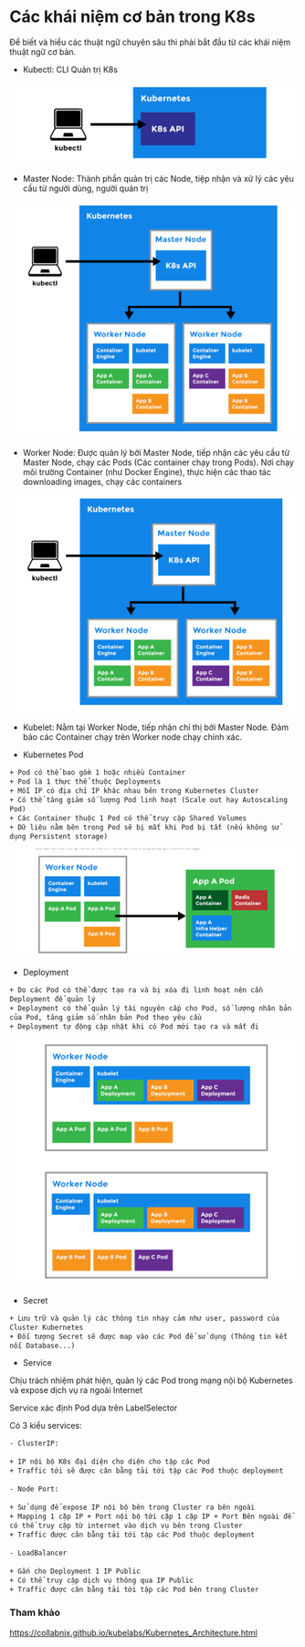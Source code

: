 # Các khái niệm cơ bản trong K8s

Để biết và hiểu các thuật ngữ chuyên sâu thì phải bắt đầu từ các khái niệm thuật ngữ cơ bản.


- Kubectl: CLI Quản trị K8s

![](../images/3-khai-niem-k8s/Screenshot_19.png)

- Master Node: Thành phần quản trị các Node, tiệp nhận và xử lý các yêu cầu từ người dùng, người quản trị

![](../images/3-khai-niem-k8s/Screenshot_20.png)

- Worker Node: Được quản lý bởi Master Node, tiếp nhận các yêu cầu từ Master Node, chạy các Pods (Các container chạy trong Pods). Nơi chạy môi trường Container (như Docker Engine), thực hiện các thao tác downloading images, chạy các containers

![](../images/3-khai-niem-k8s/Screenshot_21.png)

- Kubelet: Nằm tại Worker Node, tiếp nhận chỉ thị bởi Master Node. Đảm bảo các Container chạy trên Worker node chạy chính xác.

- Kubernetes Pod

```
+ Pod có thể bao gồm 1 hoặc nhiều Container
+ Pod là 1 thực thể thuộc Deployments
+ Mỗi IP có địa chỉ IP khác nhau bên trong Kubernetes Cluster
+ Có thể tăng giảm số lượng Pod linh hoạt (Scale out hay Autoscaling Pod)
+ Các Container thuộc 1 Pod có thể truy cập Shared Volumes
+ Dữ liệu nằm bên trong Pod sẽ bị mất khi Pod bị tắt (nếu không sử dụng Persistent storage)
```

![](../images/3-khai-niem-k8s/Screenshot_22.png)

- Deployment

```
+ Do các Pod có thể được tạo ra và bị xóa đi linh hoạt nên cần Deployment để quản lý
+ Deployment có thể quản lý tài nguyên cấp cho Pod, số lượng nhân bản của Pod, tăng giảm số nhân bản Pod theo yêu cầu
+ Deployment tự động cập nhật khi có Pod mới tạo ra và mất đi
```

![](../images/3-khai-niem-k8s/Screenshot_23.png)

- Secret

```
+ Lưu trữ và quản lý các thông tin nhạy cảm như user, password của Cluster Kubernetes
+ Đối tượng Secret sẽ được map vào các Pod để sử dụng (Thông tin kết nối Database...)
```

- Service

Chịu trách nhiệm phát hiện, quản lý các Pod trong mạng nội bộ Kubernetes và expose dịch vụ ra ngoài Internet

Service xác định Pod dựa trên LabelSelector

Có 3 kiểu services:

```
- ClusterIP:

+ IP nội bộ K8s đại diện cho diện cho tập các Pod
+ Traffic tới sẽ được cân bằng tải tới tập các Pod thuộc deployment

- Node Port:

+ Sử dụng để expose IP nội bộ bên trong Cluster ra bên ngoài
+ Mapping 1 cặp IP + Port nội bộ tới cặp 1 cặp IP + Port Bên ngoài để có thể truy cập từ internet vào dịch vụ bên trong Cluster
+ Traffic được cân bằng tải tới tập các Pod thuộc deployment

- LoadBalancer

+ Gắn cho Deployment 1 IP Public
+ Có thể truy cập dịch vụ thông qua IP Public
+ Traffic được cân bằng tải tới tập các Pod bên trong Cluster
```

### Tham khảo

https://collabnix.github.io/kubelabs/Kubernetes_Architecture.html







